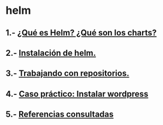 # helm

## 1.- [¿Qué es Helm? ¿Qué son los charts?](https://github.com/mikkgh/helm/blob/main/1.md)

## 2.- [Instalación de helm.](https://github.com/mikkgh/helm/blob/main/2.md)

## 3.- [Trabajando con repositorios.](https://github.com/mikkgh/helm/blob/main/3.md)

## 4.- [Caso práctico: Instalar wordpress](https://github.com/mikkgh/helm/blob/main/4.md)

## 5.- [Referencias consultadas](https://github.com/mikkgh/helm/blob/main/5.md)
